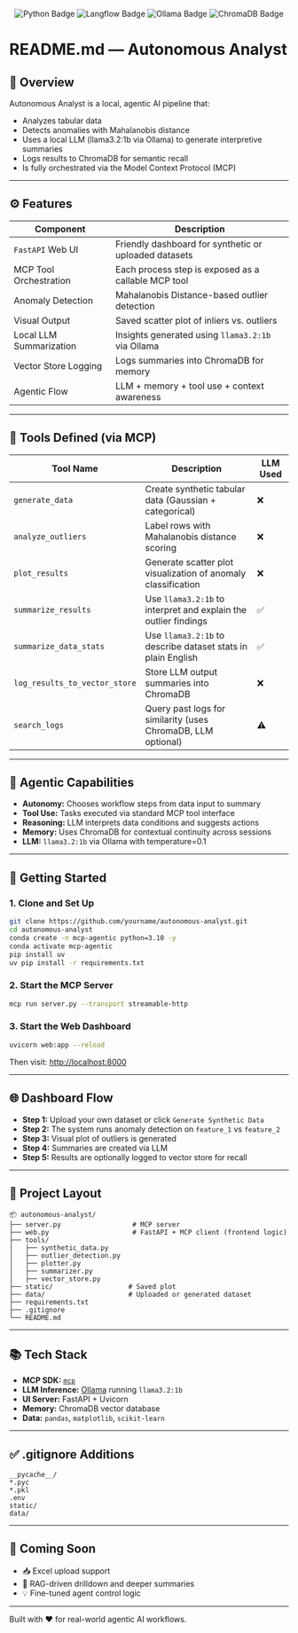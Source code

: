 <p align="center">
  <img src="https://img.shields.io/badge/Python-3.12-blue?logo=python" alt="Python Badge"/>
  <img src="https://img.shields.io/badge/Langflow-Orchestration-purple" alt="Langflow Badge"/>
  <img src="https://img.shields.io/badge/Ollama-LLM-green" alt="Ollama Badge"/>
  <img src="https://img.shields.io/badge/ChromaDB-VectorDB-orange" alt="ChromaDB Badge"/>
</p>

# README.md — Autonomous Analyst

## 🧠 Overview
Autonomous Analyst is a local, agentic AI pipeline that:
- Analyzes tabular data
- Detects anomalies with Mahalanobis distance
- Uses a local LLM (llama3.2:1b via Ollama) to generate interpretive summaries
- Logs results to ChromaDB for semantic recall
- Is fully orchestrated via the Model Context Protocol (MCP)

---

## ⚙️ Features
| Component                       | Description                                                                                  |
|--------------------------------|----------------------------------------------------------------------------------------------|
| `FastAPI` Web UI               | Friendly dashboard for synthetic or uploaded datasets                                        |
| MCP Tool Orchestration         | Each process step is exposed as a callable MCP tool                                          |
| Anomaly Detection              | Mahalanobis Distance-based outlier detection                                                 |
| Visual Output                  | Saved scatter plot of inliers vs. outliers                                                   |
| Local LLM Summarization       | Insights generated using `llama3.2:1b` via Ollama                                             |
| Vector Store Logging           | Logs summaries into ChromaDB for memory                                                      |
| Agentic Flow                   | LLM + memory + tool use + context awareness                                                  |

---

## 🧪 Tools Defined (via MCP)
| Tool Name                     | Description                                                                                    | LLM Used |
|------------------------------|------------------------------------------------------------------------------------------------|----------|
| `generate_data`              | Create synthetic tabular data (Gaussian + categorical)                                         | ❌        |
| `analyze_outliers`           | Label rows with Mahalanobis distance scoring                                                  | ❌        |
| `plot_results`               | Generate scatter plot visualization of anomaly classification                                | ❌        |
| `summarize_results`          | Use `llama3.2:1b` to interpret and explain the outlier findings                               | ✅        |
| `summarize_data_stats`       | Use `llama3.2:1b` to describe dataset stats in plain English                                 | ✅        |
| `log_results_to_vector_store`| Store LLM output summaries into ChromaDB                                                      | ❌        |
| `search_logs`                | Query past logs for similarity (uses ChromaDB, LLM optional)                                  | ⚠️        |

---

## 🤖 Agentic Capabilities
- **Autonomy:** Chooses workflow steps from data input to summary
- **Tool Use:** Tasks executed via standard MCP tool interface
- **Reasoning:** LLM interprets data conditions and suggests actions
- **Memory:** Uses ChromaDB for contextual continuity across sessions
- **LLM:** `llama3.2:1b` via Ollama with temperature=0.1

---

## 🚀 Getting Started

### 1. Clone and Set Up
```bash
git clone https://github.com/yourname/autonomous-analyst.git
cd autonomous-analyst
conda create -n mcp-agentic python=3.10 -y
conda activate mcp-agentic
pip install uv
uv pip install -r requirements.txt
```

### 2. Start the MCP Server
```bash
mcp run server.py --transport streamable-http
```

### 3. Start the Web Dashboard
```bash
uvicorn web:app --reload
```
Then visit: [http://localhost:8000](http://localhost:8000)

---

## 🌐 Dashboard Flow

- **Step 1:** Upload your own dataset or click `Generate Synthetic Data`
- **Step 2:** The system runs anomaly detection on `feature_1` vs `feature_2`
- **Step 3:** Visual plot of outliers is generated
- **Step 4:** Summaries are created via LLM
- **Step 5:** Results are optionally logged to vector store for recall

---

## 📁 Project Layout
```
📦 autonomous-analyst/
├── server.py                  # MCP server
├── web.py                     # FastAPI + MCP client (frontend logic)
├── tools/
│   ├── synthetic_data.py
│   ├── outlier_detection.py
│   ├── plotter.py
│   ├── summarizer.py
│   ├── vector_store.py
├── static/                   # Saved plot
├── data/                     # Uploaded or generated dataset
├── requirements.txt
├── .gitignore
└── README.md
```

---

## 📚 Tech Stack
- **MCP SDK:** [`mcp`](https://github.com/modelcontextprotocol/python-sdk)
- **LLM Inference:** [Ollama](https://ollama.com/) running `llama3.2:1b`
- **UI Server:** FastAPI + Uvicorn
- **Memory:** ChromaDB vector database
- **Data:** `pandas`, `matplotlib`, `scikit-learn`

---

## ✅ .gitignore Additions
```
__pycache__/
*.pyc
*.pkl
.env
static/
data/
```

---

## 📌 Coming Soon
- 📥 Excel upload support
- 🧠 RAG-driven drilldown and deeper summaries
- 💡 Fine-tuned agent control logic

---

Built with ❤️ for real-world agentic AI workflows.
